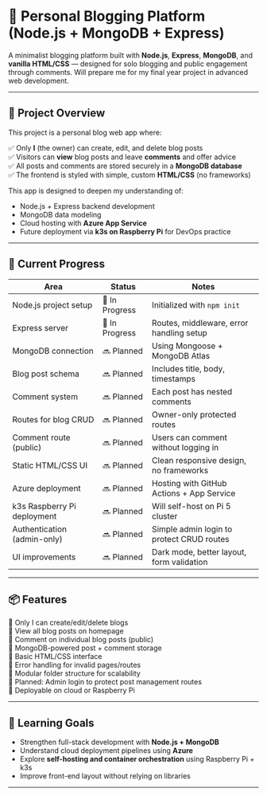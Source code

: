 # 📝 Personal Blogging Platform (Node.js + MongoDB + Express)

A minimalist blogging platform built with **Node.js**, **Express**, **MongoDB**, and **vanilla HTML/CSS** — designed for solo blogging and public engagement through comments.
Will prepare me for my final year project in advanced web development.

---

## 📌 Project Overview

This project is a personal blog web app where:

✅ Only **I** (the owner) can create, edit, and delete blog posts  
✅ Visitors can **view** blog posts and leave **comments** and offer advice  
✅ All posts and comments are stored securely in a **MongoDB database**  
✅ The frontend is styled with simple, custom **HTML/CSS** (no frameworks)

This app is designed to deepen my understanding of:

- Node.js + Express backend development  
- MongoDB data modeling  
- Cloud hosting with **Azure App Service**  
- Future deployment via **k3s on Raspberry Pi** for DevOps practice
---

## 🚧 Current Progress

| Area                         | Status        | Notes                                             |
|------------------------------|---------------|---------------------------------------------------|
| Node.js project setup        | 🚧 In Progress| Initialized with `npm init`                       |
| Express server               | 🚧 In Progress| Routes, middleware, error handling setup          |
| MongoDB connection           | 🔜 Planned    | Using Mongoose + MongoDB Atlas                    |
| Blog post schema             | 🔜 Planned    | Includes title, body, timestamps                  |
| Comment system               | 🔜 Planned    | Each post has nested comments                     |
| Routes for blog CRUD         | 🔜 Planned    | Owner-only protected routes                       |
| Comment route (public)       | 🔜 Planned    | Users can comment without logging in              |
| Static HTML/CSS UI           | 🔜 Planned    | Clean responsive design, no frameworks            |
| Azure deployment             | 🔜 Planned    | Hosting with GitHub Actions + App Service         |
| k3s Raspberry Pi deployment  | 🔜 Planned    | Will self-host on Pi 5 cluster                    |
| Authentication (admin-only)  | 🔜 Planned    | Simple admin login to protect CRUD routes         |
| UI improvements              | 🔜 Planned    | Dark mode, better layout, form validation         |

---

## 📦 Features

🚧 Only I can create/edit/delete blogs  
🚧 View all blog posts on homepage  
🚧 Comment on individual blog posts (public)  
🚧 MongoDB-powered post + comment storage  
🚧 Basic HTML/CSS interface  
🚧 Error handling for invalid pages/routes  
🚧 Modular folder structure for scalability  
🚧 Planned: Admin login to protect post management routes  
🚧 Deployable on cloud or Raspberry Pi

---

## 🧠 Learning Goals

- Strengthen full-stack development with **Node.js + MongoDB**
- Understand cloud deployment pipelines using **Azure**
- Explore **self-hosting and container orchestration** using Raspberry Pi + k3s
- Improve front-end layout without relying on libraries

---
